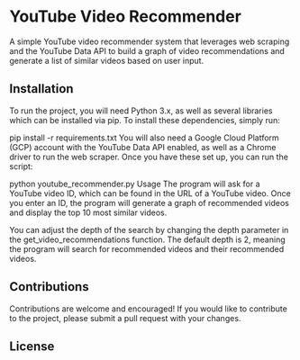 # YouTube Video Recommender
A simple YouTube video recommender system that leverages web scraping and the YouTube Data API to build a graph of video recommendations and generate a list of similar videos based on user input.

## Installation
To run the project, you will need Python 3.x, as well as several libraries which can be installed via pip. To install these dependencies, simply run:

pip install -r requirements.txt
You will also need a Google Cloud Platform (GCP) account with the YouTube Data API enabled, as well as a Chrome driver to run the web scraper. Once you have these set up, you can run the script:

python youtube_recommender.py
Usage
The program will ask for a YouTube video ID, which can be found in the URL of a YouTube video. Once you enter an ID, the program will generate a graph of recommended videos and display the top 10 most similar videos.

You can adjust the depth of the search by changing the depth parameter in the get_video_recommendations function. The default depth is 2, meaning the program will search for recommended videos and their recommended videos.

## Contributions
Contributions are welcome and encouraged! If you would like to contribute to the project, please submit a pull request with your changes.

## License

